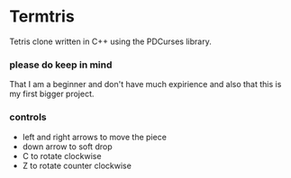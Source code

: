 # Termtris
Tetris clone written in C++ using the PDCurses library. 
### please do keep in mind
That I am a beginner and don't have much expirience and also that this is my first bigger project.

### controls
* left and right arrows to move the piece
* down arrow to soft drop
* C to rotate clockwise
* Z to rotate counter clockwise
